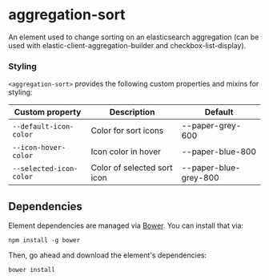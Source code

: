 # aggregation-sort

An element used to change sorting on an elasticsearch aggregation (can be used with elastic-client-aggregation-builder and checkbox-list-display).

### Styling

`<aggregation-sort>` provides the following custom properties and mixins
for styling:

Custom property | Description | Default
----------------|-------------|----------
`--default-icon-color` | Color for sort icons | --paper-grey-600
`--icon-hover-color` | Icon color in hover | --paper-blue-800
`--selected-icon-color` | Color of selected sort icon | --paper-blue-grey-800

## Dependencies

Element dependencies are managed via [Bower](http://bower.io/). You can
install that via:

    npm install -g bower

Then, go ahead and download the element's dependencies:

    bower install
